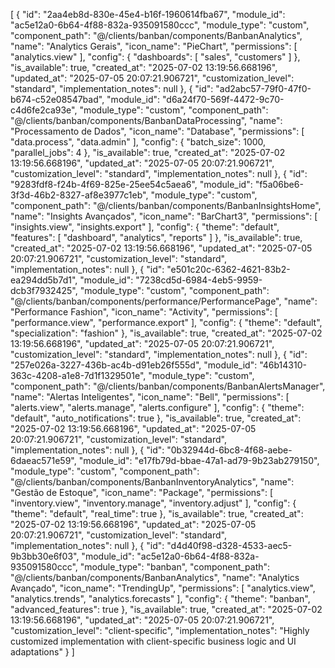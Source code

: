 [
  {
    "id": "2aa4eb8d-830e-45e4-b16f-1960614fba67",
    "module_id": "ac5e12a0-6b64-4f88-832a-935091580ccc",
    "module_type": "custom",
    "component_path": "@/clients/banban/components/BanbanAnalytics",
    "name": "Analytics Gerais",
    "icon_name": "PieChart",
    "permissions": [
      "analytics.view"
    ],
    "config": {
      "dashboards": [
        "sales",
        "customers"
      ]
    },
    "is_available": true,
    "created_at": "2025-07-02 13:19:56.668196",
    "updated_at": "2025-07-05 20:07:21.906721",
    "customization_level": "standard",
    "implementation_notes": null
  },
  {
    "id": "ad2abc57-79f0-47f0-b674-c52e08547bad",
    "module_id": "d6a24f70-569f-4472-9c70-c4d6fe2ca93e",
    "module_type": "custom",
    "component_path": "@/clients/banban/components/BanbanDataProcessing",
    "name": "Processamento de Dados",
    "icon_name": "Database",
    "permissions": [
      "data.process",
      "data.admin"
    ],
    "config": {
      "batch_size": 1000,
      "parallel_jobs": 4
    },
    "is_available": true,
    "created_at": "2025-07-02 13:19:56.668196",
    "updated_at": "2025-07-05 20:07:21.906721",
    "customization_level": "standard",
    "implementation_notes": null
  },
  {
    "id": "9283fdf8-f24b-4f69-825e-25ee54c5aea6",
    "module_id": "f5a06be6-3f3d-46b2-8327-af8e3977c1eb",
    "module_type": "custom",
    "component_path": "@/clients/banban/components/BanbanInsightsHome",
    "name": "Insights Avançados",
    "icon_name": "BarChart3",
    "permissions": [
      "insights.view",
      "insights.export"
    ],
    "config": {
      "theme": "default",
      "features": [
        "dashboard",
        "analytics",
        "reports"
      ]
    },
    "is_available": true,
    "created_at": "2025-07-02 13:19:56.668196",
    "updated_at": "2025-07-05 20:07:21.906721",
    "customization_level": "standard",
    "implementation_notes": null
  },
  {
    "id": "e501c20c-6362-4621-83b2-ea294dd5b7d1",
    "module_id": "7238cd5d-6984-4eb5-9959-dcb3f7932425",
    "module_type": "custom",
    "component_path": "@/clients/banban/components/performance/PerformancePage",
    "name": "Performance Fashion",
    "icon_name": "Activity",
    "permissions": [
      "performance.view",
      "performance.export"
    ],
    "config": {
      "theme": "default",
      "specialization": "fashion"
    },
    "is_available": true,
    "created_at": "2025-07-02 13:19:56.668196",
    "updated_at": "2025-07-05 20:07:21.906721",
    "customization_level": "standard",
    "implementation_notes": null
  },
  {
    "id": "257e026a-3227-436b-ac4b-d91eb26f555d",
    "module_id": "46b14310-363c-4208-a1e8-7d1f1329501e",
    "module_type": "custom",
    "component_path": "@/clients/banban/components/BanbanAlertsManager",
    "name": "Alertas Inteligentes",
    "icon_name": "Bell",
    "permissions": [
      "alerts.view",
      "alerts.manage",
      "alerts.configure"
    ],
    "config": {
      "theme": "default",
      "auto_notifications": true
    },
    "is_available": true,
    "created_at": "2025-07-02 13:19:56.668196",
    "updated_at": "2025-07-05 20:07:21.906721",
    "customization_level": "standard",
    "implementation_notes": null
  },
  {
    "id": "0b32944d-6bc8-4f68-aebe-6daeac571e59",
    "module_id": "e17fb79d-bbae-47a1-ad79-9b23ab279150",
    "module_type": "custom",
    "component_path": "@/clients/banban/components/BanbanInventoryAnalytics",
    "name": "Gestão de Estoque",
    "icon_name": "Package",
    "permissions": [
      "inventory.view",
      "inventory.manage",
      "inventory.adjust"
    ],
    "config": {
      "theme": "default",
      "real_time": true
    },
    "is_available": true,
    "created_at": "2025-07-02 13:19:56.668196",
    "updated_at": "2025-07-05 20:07:21.906721",
    "customization_level": "standard",
    "implementation_notes": null
  },
  {
    "id": "d4d40f98-d328-4533-aec5-9b3bb30e6f03",
    "module_id": "ac5e12a0-6b64-4f88-832a-935091580ccc",
    "module_type": "banban",
    "component_path": "@/clients/banban/components/BanbanAnalytics",
    "name": "Analytics Avançado",
    "icon_name": "TrendingUp",
    "permissions": [
      "analytics.view",
      "analytics.trends",
      "analytics.forecasts"
    ],
    "config": {
      "theme": "banban",
      "advanced_features": true
    },
    "is_available": true,
    "created_at": "2025-07-02 13:19:56.668196",
    "updated_at": "2025-07-05 20:07:21.906721",
    "customization_level": "client-specific",
    "implementation_notes": "Highly customized implementation with client-specific business logic and UI adaptations"
  }
]